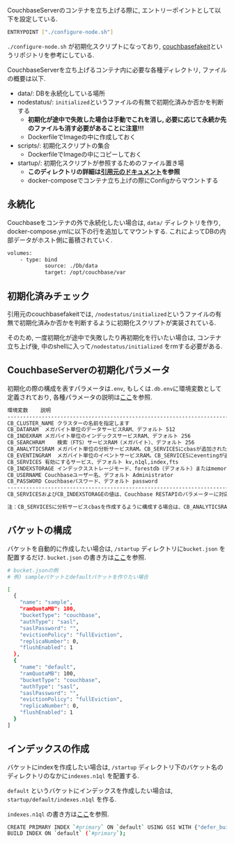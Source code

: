 CouchbaseServerのコンテナを立ち上げる際に, エントリーポイントとして以下を設定している.

```bash
ENTRYPOINT ["./configure-node.sh"]
```

`./configure-node.sh` が初期化スクリプトになっており, [couchbasefakeit](https://github.com/brantburnett/couchbasefakeit)というリポジトリを参考にしている.

CouchbaseServerを立ち上げるコンテナ内に必要な各種ディレクトリ, ファイルの概要は以下.

- data/: DBを永続化している場所
- nodestatus/: `initialized`というファイルの有無で初期化済みか否かを判断する
    - **初期化が途中で失敗した場合は手動でこれを消し, 必要に応じて永続か先のファイルも消す必要があることに注意!!!**
    - DockerfileでImageの中に作成しておく
- scripts/: 初期化スクリプトの集合
    - DockerfileでImageの中にコピーしておく
- startup/: 初期化スクリプトが参照するためのファイル置き場
    - **このディレクトリの詳細は[引用元のドキュメント](https://github.com/brantburnett/couchbasefakeit#creating-indexes)を参照**
    - docker-composeでコンテナ立ち上げの際にConfigからマウントする

## 永続化

Couchbaseをコンテナの外で永続化したい場合は, `data/` ディレクトリを作り, docker-compose.ymlに以下の行を追加してマウントする. これによってDBの内部データがホスト側に蓄積されていく.

```bash
volumes:
	- type: bind
	        source: ./Db/data
	        target: /opt/couchbase/var
```

## 初期化済みチェック

引用元のcouchbasefakeitでは, `/nodestatus/initialized`というファイルの有無で初期化済みか否かを判断するように初期化スクリプトが実装されている.

そのため, 一度初期化が途中で失敗したり再初期化を行いたい場合は, コンテナ立ち上げ後, 中のshellに入って`/nodestatus/initialized` をrmする必要がある.

## CouchbaseServerの初期化パラメータ

初期化の際の構成を表すパラメータは`.env`, もしくは`.db.env`に環境変数として定義されており, 各種パラメータの説明は[ここ](https://github.com/brantburnett/couchbasefakeit#environment-variables)を参照.

```bash
環境変数	説明
-------------------------------------------------------------------------------------------------------
CB_CLUSTER_NAME	クラスターの名前を指定します
CB_DATARAM	メガバイト単位のデータサービスRAM、デフォルト 512
CB_INDEXRAM	メガバイト単位のインデックスサービスRAM、デフォルト 256
CB_SEARCHRAM	検索（FTS）サービスRAM（メガバイト）、デフォルト 256
CB_ANALYTICSRAM	メガバイト単位の分析サービスRAM。CB_SERVICESにcbasが追加された場合にのみ適用されます
CB_EVENTINGRAM	メガバイト単位のイベントサービスRAM。CB_SERVICESにeventingが追加された場合にのみ適用されます
CB_SERVICES	有効にするサービス、デフォルト kv,n1ql,index,fts
CB_INDEXSTORAGE	インデックスストレージモード、forestdb（デフォルト）またはmemory_optimized
CB_USERNAME	Couchbaseユーザー名、デフォルト Administrator
CB_PASSWORD	Couchbaseパスワード、デフォルト password
-------------------------------------------------------------------------------------------------------
CB_SERVICESおよびCB_INDEXSTORAGEの値は、Couchbase RESTAPIのパラメーターに対応します。

注：CB_SERVICESに分析サービスcbasを作成するように構成する場合は、CB_ANALYTICSRAMの最小値に1024を設定してください。
```

## バケットの構成

バケットを自動的に作成したい場合は, `/startup` ディレクトリに`bucket.json` を配置するだけ.
`bucket.json` の書き方は[ここ](https://github.com/brantburnett/couchbasefakeit#bucket-configuration)を参照.

```bash
# bucket.jsonの例
# 例) sampleバケットとdefaultバケットを作りたい場合

[
  {
    "name": "sample",
    "ramQuotaMB": 100,
    "bucketType": "couchbase",
    "authType": "sasl",
    "saslPassword": "",
    "evictionPolicy": "fullEviction",
    "replicaNumber": 0,
    "flushEnabled": 1
  },
  {
    "name": "default",
    "ramQuotaMB": 100,
    "bucketType": "couchbase",
    "authType": "sasl",
    "saslPassword": "",
    "evictionPolicy": "fullEviction",
    "replicaNumber": 0,
    "flushEnabled": 1
  }
]
```

## インデックスの作成

バケットにindexを作成したい場合は,
`/startup` ディレクトリ下のバケット名のディレクトリのなかに`indexes.n1ql` を配置する.

`default` というバケットにインデックスを作成したい場合は, `startup/default/indexes.n1ql` を作る.

`indexes.n1ql` の書き方は[ここ](https://github.com/brantburnett/couchbasefakeit#creating-indexes)を参照.

```bash
CREATE PRIMARY INDEX `#primary` ON `default` USING GSI WITH {"defer_build": true};
BUILD INDEX ON `default` (`#primary`);
```
